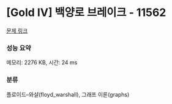 # [Gold IV] 백양로 브레이크 - 11562 

[문제 링크](https://www.acmicpc.net/problem/11562) 

### 성능 요약

메모리: 2276 KB, 시간: 24 ms

### 분류

플로이드–와샬(floyd_warshall), 그래프 이론(graphs)

